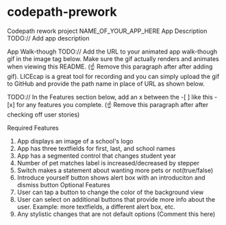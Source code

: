 # codepath-prework
Codepath rework project
NAME_OF_YOUR_APP_HERE
App Description
TODO:// Add app description

App Walk-though
TODO:// Add the URL to your animated app walk-though gif in the image tag below. Make sure the gif actually renders and animates when viewing this README. (☝️ Remove this paragraph after after adding gif). LICEcap is a great tool for recording and you can simply upload the gif to GitHub and provide the path name in place of URL as shown below.

TODO:// In the Features section below, add an x between the -[ ] like this - [x] for any features you complete. (☝️ Remove this paragraph after after checking off user stories)

Required Features
1. App displays an image of a school's logo
2. App has three textfields for first, last, and school names
3. App has a segmented control that changes student year
4. Number of pet matches label is increased/decreased by stepper
5. Switch makes a statement about wanting more pets or not(true/false)
6. Introduce yourself button shows alert box with an introduciton and dismiss button
Optional Features
1. User can tap a button to change the color of the background view
3. User can select on additional buttons that provide more info about the user. Example: more textfields, a different alert box, etc.
4. Any stylistic changes that are not default options (Comment this here)

